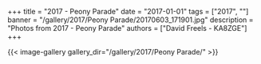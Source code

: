 +++
title = "2017 - Peony Parade"
date = "2017-01-01"
tags = ["2017", ""]
banner = "/gallery/2017/Peony Parade/20170603_171901.jpg"
description = "Photos from 2017 - Peony Parade"
authors = ["David Freels - KA8ZGE"]
+++

{{< image-gallery gallery_dir="/gallery/2017/Peony Parade/" >}}
